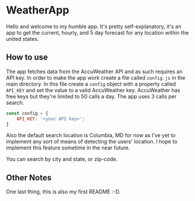 # WeatherApp

Hello and welcome to my humble app. It's pretty self-explanatory, it's an app to get the current, hourly, and 5 day forecast for any location within the united states.

## How to use

The app fetches data from the AccuWeather API and as such requires an API key. In order to make the app work create a file called `config.js` in the main directory.
In this file create a `config` object with a property called `API_KEY` and set the value to a valid AccuWeather key. AccuWeather has free keys but they're limited to 50 calls a day. The app uses 3 calls per search.

```js
const config = {
    API_KEY: '<your API key>';
}
```

Also the default search location is Columbia, MD for now as I've yet to implement any sort of means of detecting the users' location. I hope to implement this feature sometime in the near future.

You can search by city and state, or zip-code.

## Other Notes

One last thing, this is also my first README :-D.
